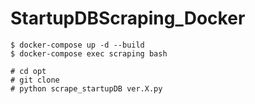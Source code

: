 # StartupDBScraping_Docker

```$ docker-compose up -d --build```  
```$ docker-compose exec scraping bash```  

```# cd opt```  
```# git clone ```  
```# python scrape_startupDB ver.X.py```
